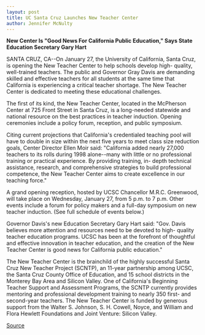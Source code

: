 ```yaml
---
layout: post
title: UC Santa Cruz Launches New Teacher Center
author: Jennifer McNulty
---
```


**New Center Is "Good News For California Public Education," Says State Education Secretary Gary Hart**

SANTA CRUZ, CA--On January 27, the University of California, Santa Cruz, is opening the New Teacher Center to help schools develop high- quality, well-trained teachers. The public and Governor Gray Davis are demanding skilled and effective teachers for all students at the same time that California is experiencing a critical teacher shortage. The New Teacher Center is dedicated to meeting these educational challenges.

The first of its kind, the New Teacher Center, located in the McPherson Center at 725 Front Street in Santa Cruz, is a long-needed statewide and national resource on the best practices in teacher induction. Opening ceremonies include a policy forum, reception, and public symposium.

Citing current projections that California's credentialed teaching pool will have to double in size within the next five years to meet class size reduction goals, Center Director Ellen Moir said: "California added nearly 27,000 teachers to its rolls during 1998 alone--many with little or no professional training or practical experience. By providing training, in- depth technical assistance, research, and comprehensive strategies to build professional competence, the New Teacher Center aims to create excellence in our teaching force."

A grand opening reception, hosted by UCSC Chancellor M.R.C. Greenwood, will take place on Wednesday, January 27, from 5 p.m. to 7 p.m. Other events include a forum for policy makers and a full-day symposium on new teacher induction. (See full schedule of events below.)

Governor Davis's new Education Secretary Gary Hart said: "Gov. Davis believes more attention and resources need to be devoted to high- quality teacher education programs. UCSC has been at the forefront of thoughtful and effective innovation in teacher education, and the creation of the New Teacher Center is good news for California public education."

The New Teacher Center is the brainchild of the highly successful Santa Cruz New Teacher Project (SCNTP), an 11-year partnership among UCSC, the Santa Cruz County Office of Education, and 15 school districts in the Monterey Bay Area and Silicon Valley. One of California's Beginning Teacher Support and Assessment Programs, the SCNTP currently provides mentoring and professional development training to nearly 350 first- and second-year teachers. The New Teacher Center is funded by generous support from the Walter S. Johnson, S. H. Cowell, Noyce, and William and Flora Hewlett Foundations and Joint Venture: Silicon Valley.

[Source](http://www1.ucsc.edu/news_events/press_releases/archive/98-99/01-99/teachers.htm "Permalink to UC Santa Cruz: UCSC New Teacher Center")

